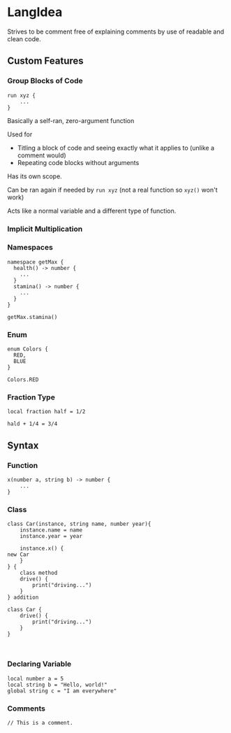 # LangIdea

Strives to be comment free of explaining comments by use of readable and clean code.

## Custom Features
  ### Group Blocks of Code 
    
  ```
  run xyz {
      ...
  }
  ```
  Basically a self-ran, zero-argument function
  
  Used for 
  - Titling a block of code and seeing exactly what it applies to (unlike a comment would)
  - Repeating code blocks without arguments

  Has its own scope.

  Can be ran again if needed by `run xyz` (not a real function so `xyz()` won't work)
  
  Acts like a normal variable and a different type of function.

  ### Implicit Multiplication

  ### Namespaces
  ```
  namespace getMax {
    health() -> number {
      ...
    }
    stamina() -> number {
      ...
    }
  }
  ```
  ```
  getMax.stamina()
  ```
  ### Enum
  ```
  enum Colors {
    RED,
    BLUE
  }
  ```
  ```
  Colors.RED
  ```

  ### Fraction Type
  ```
  local fraction half = 1/2
  ```
  ```
  hald + 1/4 = 3/4
  ```

## Syntax
  ### Function
  ```
  x(number a, string b) -> number {
      ...
  }
  ```
  ### Class
  ```
  class Car(instance, string name, number year){
      instance.name = name
      instance.year = year
      
      instance.x() {
new Car
      }
  } {
      class method
      drive() {
          print("driving...")
      }
  } addition

  class Car {
      drive() {
          print("driving...")
      }
  }
     


  ```
  

  ### Declaring Variable
  ```
  local number a = 5
  local string b = "Hello, world!"
  global string c = "I am everywhere"
  ```

  ### Comments
  ```
  // This is a comment.
  ```

